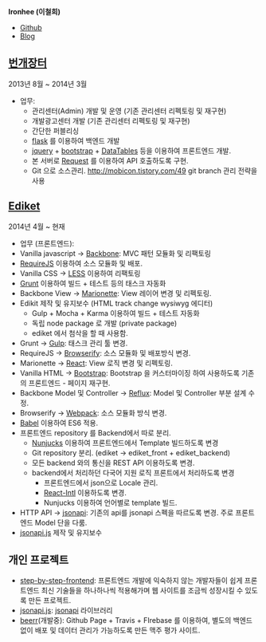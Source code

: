 __Ironhee (이철희)__
- [Github](https://github.com/ironhee)
- [Blog](http://ironhee.github.io/)

[__번개장터__](https://www.bunjang.co.kr/)
----
2013년 8월 ~ 2014년 3월

- 업무:
  - 관리센터(Admin) 개발 및 운영 (기존 관리센터 리펙토링 및 재구현)
  - 개발광고센터 개발 (기존 관리센터 리펙토링 및 재구현)
  - 간단한 퍼블리싱
  - [flask](https://github.com/mitsuhiko/flask) 를 이용하여 백엔드 개발
  - [jquery](https://github.com/jquery/jquery) + [bootstrap](https://github.com/twbs/bootstrap) + [DataTables](https://github.com/DataTables/DataTables) 등을 이용하여 프론트엔드 개발.
  - 본 서버로 [Request](https://github.com/kennethreitz/requests) 를 이용하여 API 호출하도록 구현.
  - Git 으로 소스관리. http://mobicon.tistory.com/49 git branch 관리 전략을 사용

[__Ediket__](https://ediket.com/)
---
2014년 4월 ~ 현재

- 업무 (프론트엔드):
 - Vanilla javascript -> [Backbone](https://github.com/jashkenas/backbone): MVC 패턴 모듈화 및 리팩토링
 - [RequireJS](https://github.com/jrburke/requirejs) 이용하여 소스 모듈화 및 배포.
 - Vanilla CSS -> [LESS](https://github.com/less/less.js) 이용하여 리팩토링
 - [Grunt](https://github.com/gruntjs/grunt) 이용하여 빌드 + 테스트 등의 태스크 자동화
 - Backbone View -> [Marionette](https://github.com/marionettejs/backbone.marionette): View 레이어 변경 및 리펙토링.
 - Edikit 제작 및 유지보수 (HTML track change wysiwyg 에디터)
   - Gulp + Mocha + Karma 이용하여 빌드 + 테스트 자동화
   - 독립 node package 로 개발 (private package)
   - ediket 에서 첨삭을 할 때 사용함.
 - Grunt -> [Gulp](https://github.com/gulpjs/gulp): 태스크 관리 툴 변경.
 - RequireJS -> [Browserify](https://github.com/substack/node-browserify): 소스 모듈화 및 배포방식 변경.
 - Marionette -> [React](https://github.com/facebook/react): View 로직 변경 및 리펙토링.
 - Vanilla HTML -> [Bootstrap](https://github.com/twbs/bootstrap): Bootstrap 을 커스터마이징 하여 사용하도록 기존의 프론트엔드  - 페이지 재구현.
 - Backbone Model 및 Controller -> [Reflux](https://github.com/reflux/refluxjs): Model 및 Controller 부분 설계 수정.
 - Browserify -> [Webpack](https://github.com/webpack/webpack): 소스 모듈화 방식 변경.
 - [Babel](https://github.com/babel/babel) 이용하여 ES6 적용.
 - 프론트엔드 repository 를 Backend에서 따로 분리.
   - [Nunjucks](https://github.com/mozilla/nunjucks) 이용하여 프론트엔드에서 Template 빌드하도록 변경
   - Git repository 분리. (ediket -> ediket_front + ediket_backend)
   - 모든 backend 와의 통신을 REST API 이용하도록 변경.
   - backend에서 처리하던 다국어 지원 로직 프론트에서 처리하도록 변경
     - 프론트엔드에서 json으로 Locale 관리.
     - [React-Intl](https://github.com/yahoo/react-intl) 이용하도록 변경.
     - Nunjucks 이용하여 언어별로 template 빌드.
 - HTTP API -> [jsonapi](http://jsonapi.org/): 기존의 api를 jsonapi 스펙을 따르도록 변경. 주로 프론트엔드 Model 단을 다룸.
 - [jsonapi.js](https://github.com/json-api/json-api) 제작 및 유지보수

__개인 프로젝트__
---

- [step-by-step-frontend](https://github.com/ironhee/step-by-step-frontend): 프론트엔드 개발에 익숙하지 않는 개발자들이 쉽게 프론트엔드 최신 기술들을 하나하나씩 적용해가며 웹 사이트를 조금씩 성장시킬 수 있도록 만든 프로젝트.
- [jsonapi.js](https://github.com/ironhee/jsonapi.js): [jsonapi](http://jsonapi.org/) 라이브러리
- [beerr](https://github.com/ironhee/beerr)(개발중): Github Page + Travis + FIrebase 를 이용하여, 별도의 백엔드 없이 배포 및 데이터 관리가 가능하도록 만든 맥주 평가 사이트.
